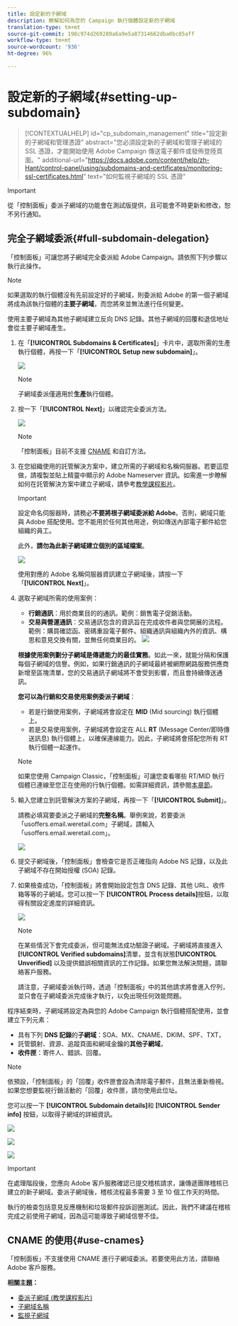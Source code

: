 ```yaml
---
title: 設定新的子網域
description: 瞭解如何為您的 Campaign 執行個體設定新的子網域
translation-type: tm+mt
source-git-commit: 198c974d269289a6a9e5a87314662dba0bc85aff
workflow-type: tm+mt
source-wordcount: '936'
ht-degree: 96%

---
```



# 設定新的子網域{#setting-up-subdomain}

>[!CONTEXTUALHELP]
>id="cp_subdomain_management"
>title="設定新的子網域和管理憑證"
>abstract="您必須設定新的子網域和管理子網域的 SSL 憑證，才能開始使用 Adobe Campaign 傳送電子郵件或發佈登陸頁面。"
>additional-url="https://docs.adobe.com/content/help/zh-Hant/control-panel/using/subdomains-and-certificates/monitoring-ssl-certificates.html" text="如何監視子網域的 SSL 憑證"

>[!IMPORTANT]
>
>從「控制面板」委派子網域的功能會在測試版提供，且可能會不時更新和修改，恕不另行通知。

## 完全子網域委派{#full-subdomain-delegation}

「控制面板」可讓您將子網域完全委派給 Adobe Campaign。請依照下列步驟以執行此操作。

>[!NOTE]
>
>如果選取的執行個體沒有先前設定好的子網域，則委派給 Adobe 的第一個子網域將成為該執行個體的&#x200B;**主要子網域**，而您將來並無法進行任何變更。
>
>使用主要子網域為其他子網域建立反向 DNS 記錄。其他子網域的回覆和退信地址會從主要子網域產生。

1. 在「**[!UICONTROL Subdomains & Certificates]**」卡片中，選取所需的生產執行個體，再按一下「**[!UICONTROL Setup new subdomain]**」。

   ![](assets/subdomain1.png)

   >[!NOTE]
   >
   >子網域委派僅適用於&#x200B;**生產**&#x200B;執行個體。

1. 按一下「**[!UICONTROL Next]**」以確認完全委派方法。

   ![](assets/subdomain3.png)

   >[!NOTE]
   >
   >「控制面板」目前不支援 [CNAME](#use-cnames) 和自訂方法。

1. 在您組織使用的託管解決方案中，建立所需的子網域和名稱伺服器。若要這麼做，請複製並貼上精靈中顯示的 Adobe Nameserver 資訊。如需進一步瞭解如何在託管解決方案中建立子網域，請參考[教學課程影片](https://video.tv.adobe.com/v/30175?captions=chi_hant)。

   >[!IMPORTANT]
   >
   >設定命名伺服器時，請務必&#x200B;**不要將根子網域委派給 Adobe**。否則，網域只能與 Adobe 搭配使用。您不能用於任何其他用途，例如傳送內部電子郵件給您組織的員工。
   >
   >此外，**請勿為此新子網域建立個別的區域檔案**。

   ![](assets/subdomain4.png)

   使用對應的 Adobe 名稱伺服器資訊建立子網域後，請按一下「**[!UICONTROL Next]**」。

1. 選取子網域所需的使用案例：

   * **行銷通訊**：用於商業目的的通訊。範例：銷售電子促銷活動。
   * **交易與營運通訊**：交易通訊包含的資訊旨在完成收件者與您開展的流程。範例：購買確認函、密碼重設電子郵件。組織通訊與組織內外的資訊、構思和意見交換有關，並無任何商業目的。
   ![](assets/subdomain5.png)

   **根據使用案例劃分子網域是傳遞能力的最佳實務**。如此一來，就能分隔和保護每個子網域的信譽。例如，如果行銷通訊的子網域最終被網際網路服務供應商新增至區塊清單，您的交易通訊子網域將不會受到影響，而且會持續傳送通訊。

   **您可以為行銷和交易使用案例委派子網域**：

   * 若是行銷使用案例，子網域將會設定在 **MID** (Mid sourcing) 執行個體上。
   * 若是交易使用案例，子網域將會設定在 ALL **RT** (Message Center/即時傳送訊息) 執行個體上，以確保連線能力。因此，子網域將會搭配您所有 RT 執行個體一起運作。
   >[!NOTE]
   >
   >如果您使用 Campaign Classic，「控制面板」可讓您查看哪些 RT/MID 執行個體已連線至您正在使用的行執行個體。如需詳細資訊，請參閱[本章節](../../instances-settings/using/instance-details.md)。

1. 輸入您建立到託管解決方案的子網域，再按一下「**[!UICONTROL Submit]**」。

   請務必填寫要委派之子網域的&#x200B;**完整名稱**。舉例來說，若要委派「usoffers.email.weretail.com」子網域，請輸入「usoffers.email.weretail.com」。

   ![](assets/subdomain6.png)

1. 提交子網域後，「控制面板」會檢查它是否正確指向 Adobe NS 記錄，以及此子網域不存在開始授權 (SOA) 記錄。

1. 如果檢查成功，「控制面板」將會開始設定包含 DNS 記錄、其他 URL、收件箱等等的子網域。您可以按一下 **[!UICONTROL Process details]**&#x200B;按鈕，以取得有關設定進度的詳細資訊。

   ![](assets/subdomain7.png)

   >[!NOTE]
   >
   >在某些情況下會完成委派，但可能無法成功驗證子網域。子網域將直接進入 **[!UICONTROL Verified subdomains]**&#x200B;清單，並含有狀態&#x200B;**[!UICONTROL Unverified]** 以及提供錯誤相關資訊的工作記錄。如果您無法解決問題，請聯絡客戶服務。
   >
   >請注意，子網域委派執行時，透過「控制面板」中的其他請求將會進入佇列，並只會在子網域委派完成後才執行，以免出現任何效能問題。

程序結束時，子網域將設定為與您的 Adobe Campaign 執行個體搭配使用，並會建立下列元素：

* 具有下列 **DNS 記錄**&#x200B;的&#x200B;**子網域**：SOA、MX、CNAME、DKIM、SPF、TXT，
* 託管鏡射、資源、追蹤頁面和網域金鑰的&#x200B;**其他子網域**，
* **收件匣**：寄件人、錯誤、回覆。

>[!NOTE]
>
>依預設，「控制面板」的「回覆」收件匣會設為清除電子郵件，且無法重新檢視。如果您想要監視行銷活動的「回覆」收件匣，請勿使用此位址。

您可以按一下 **[!UICONTROL Subdomain details]**&#x200B;和 **[!UICONTROL Sender info]** 按鈕，以取得子網域的詳細資訊。

![](assets/detail_buttons.png)

![](assets/subdomain_details.png)

![](assets/sender_info.png)

>[!IMPORTANT]
>
>在處理階段後，您應向 Adobe 客戶服務確認已提交稽核請求，讓傳遞團隊稽核已建立的新子網域。委派子網域後，稽核流程最多需要 3 至 10 個工作天的時間。
>
>執行的檢查包括意見反應機制和垃圾郵件投訴迴圈測試。因此，我們不建議在稽核完成之前使用子網域，因為這可能導致子網域信譽不佳。

## CNAME 的使用{#use-cnames}

「控制面板」不支援使用 CNAME 進行子網域委派。若要使用此方法，請聯絡 Adobe 客戶服務。

**相關主題：**

* [委派子網域 (教學課程影片)](https://docs.adobe.com/content/help/en/campaign-learn/campaign-standard-tutorials/administrating/control-panel/subdomain-delegation.html)
* [子網域名稱](../../subdomains-certificates/using/subdomains-branding.md)
* [監視子網域](../../subdomains-certificates/using/monitoring-subdomains.md)